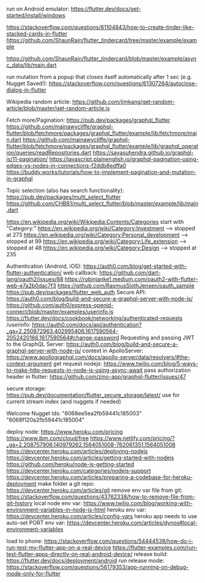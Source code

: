 run on Android emulator: https://flutter.dev/docs/get-started/install/windows


https://stackoverflow.com/questions/61104843/how-to-create-tinder-like-stacked-cards-in-flutter
https://github.com/ShaunRain/flutter_tindercard/tree/master/example/example

https://github.com/ShaunRain/flutter_tindercard/blob/master/example/async_data/lib/main.dart

run mutation from a popup that closes itself automatically after 1 sec (e.g. Nugget Saved!):
https://stackoverflow.com/questions/61307264/autoclose-dialog-in-flutter

Wikipedia random article:
https://github.com/jimkang/get-random-article/blob/master/get-random-article.js

Fetch more/Pagination:
https://pub.dev/packages/graphql_flutter
https://github.com/mainawycliffe/graphql-flutter/blob/fetchmore/packages/graphql_flutter/example/lib/fetchmore/main.dart
https://github.com/mainawycliffe/graphql-flutter/blob/fetchmore/packages/graphql_flutter/example/lib/graphql_operation/queries/readRepositories.dart
https://sayasuhendra.github.io/graphql-js/11-pagination/
https://javascript.plainenglish.io/graphql-pagination-using-edges-vs-nodes-in-connections-f2ddb8edffa0
https://buddy.works/tutorials/how-to-implement-pagination-and-mutation-in-graphql

Topic selection (also has search functionality):
https://pub.dev/packages/multi_select_flutter
https://github.com/CHB61/multi_select_flutter/blob/master/example/lib/main.dart

https://en.wikipedia.org/wiki/Wikipedia:Contents/Categories
start with "Category:"
https://en.wikipedia.org/wiki/Category:Investment --> stopped at 273
https://en.wikipedia.org/wiki/Category:Personal_development --> stopped at 99
https://en.wikipedia.org/wiki/Category:Life_extension --> stopped at 48
https://en.wikipedia.org/wiki/Category:Design --> stopped at 235

Authentication (Android, iOS): https://auth0.com/blog/get-started-with-flutter-authentication/
web callback: https://github.com/dart-lang/oauth2/issues/88
https://robinjanke1.medium.com/oauth2-with-flutter-web-e7a2b0dac7f3
https://github.com/RasmusSlothJensen/oauth_sample
https://pub.dev/packages/flutter_web_auth
Secure API: https://auth0.com/blog/build-and-secure-a-graphql-server-with-node-js/
https://github.com/auth0/express-openid-connect/blob/master/examples/userinfo.js
https://flutter.dev/docs/cookbook/networking/authenticated-requests
/userinfo: https://auth0.com/docs/api/authentication?_ga=2.250872963.402995406.1617590564-2052420166.1617590564#change-password
Requesting and passing JWT to the GraphQL Server: https://auth0.com/blog/build-and-secure-a-graphql-server-with-node-js/
context in ApolloServer: https://www.apollographql.com/docs/apollo-server/data/resolvers/#the-context-argument
get request nodejs: https://www.twilio.com/blog/5-ways-to-make-http-requests-in-node-js-using-async-await
pass authorization header in flutter: https://github.com/zino-app/graphql-flutter/issues/47


secure storage: https://pub.dev/documentation/flutter_secure_storage/latest/
use for current stream index (and nuggets if needed)

Welcome Nugget Ids:
"6068ee5ea2fb59441c185003"
"6068f120a2fb59441c185004"

deploy node: https://www.heroku.com/pricing
https://www.ibm.com/cloud/free
https://www.netlify.com/pricing/?_ga=2.208757906.140979262.1564051008-762061351.1564051008
https://devcenter.heroku.com/articles/deploying-nodejs
https://devcenter.heroku.com/articles/getting-started-with-nodejs
https://github.com/heroku/node-js-getting-started
https://devcenter.heroku.com/categories/nodejs-support
https://devcenter.heroku.com/articles/preparing-a-codebase-for-heroku-deployment
make folder a git repo: https://devcenter.heroku.com/articles/git
remove env var file from git: https://stackoverflow.com/questions/43762338/how-to-remove-file-from-git-history
local node env var: https://www.twilio.com/blog/working-with-environment-variables-in-node-js-html
heroku env var: https://devcenter.heroku.com/articles/config-vars
heroku app needs to use auto-set PORT env var: https://devcenter.heroku.com/articles/dynos#local-environment-variables

load to phone: https://stackoverflow.com/questions/54444538/how-do-i-run-test-my-flutter-app-on-a-real-device
https://flutter-examples.com/run-test-flutter-apps-directly-on-real-android-device/
release build: https://flutter.dev/docs/deployment/android
run release mode: https://stackoverflow.com/questions/56179353/app-running-on-debug-mode-only-for-flutter

